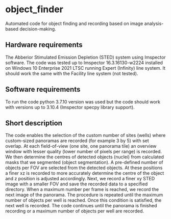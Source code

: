 # object_finder
Automated code for object finding and recording based on image analysis-based decision-making.

## Hardware requirements
The Abberior Stimulated Emission Depletion (STED) system using Imspector software. The code was tested up to Imspector 16.3.16130-w2224 installed on Windows 10 Enterprise 2021 LTSC running Expert (Infinity) line system. It should work the same with the Facility line system (not tested). 

## Software requirements
To run the code python 3.7.10 version was used but the code should work with versions up to 3.10.4 (Imspector specpy library support). 

## Short description
The code enables the selection of the custom number of sites (wells) where custom-sized panoramas are recorded (for example 3 by 5) with set overlap. At each field-of-view (one site, one panorama tile) an overview window with lesser quality (lower number of pixels per range) is recorded. We then determine the centres of detected objects (nuclei) from calculated masks that we segmented (object segmentation). A pre-defined number of objects per FOV are selected from the detected objects. At these positions a finer xz is recorded to more accurately determine the centre of the object and z position is adjusted accordingly. Next, we record a finer xy STED image with a smaller FOV and save the recorded data to a specified directory. When a maximum number per frame is reached, we record the next image of the panorama. The procedure is repeated until the maximum number of objects per well is reached. Once this condition is satisfied, the next well is recorded. The code continues until the panorama is finished recording or a maximum number of objects per well are recorded.

